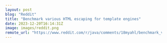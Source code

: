 ```yaml
---
layout: post
blog: "Reddit"
title: "Benchmark various HTML escaping for template engines"
date: 2023-12-20T16:14:31Z
image: images/reddit.png
remote_url: "https://www.reddit.com/r/java/comments/18myahl/benchmark_various_html_escaping_for_template/"
---
```

